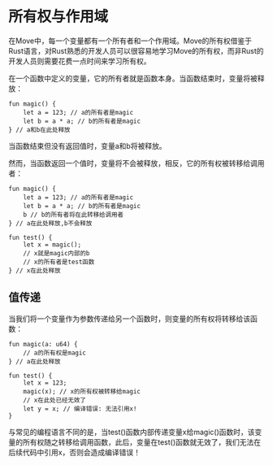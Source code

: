 # 所有权与作用域

在Move中，每一个变量都有一个所有者和一个作用域。Move的所有权借鉴于Rust语言，对Rust熟悉的开发人员可以很容易地学习Move的所有权，而非Rust的开发人员则需要花费一点时间来学习所有权。

在一个函数中定义的变量，它的所有者就是函数本身。当函数结束时，变量将被释放：

```
fun magic() {
    let a = 123; // a的所有者是magic
    let b = a * a; // b的所有者是magic
} // a和b在此处释放
```

当函数结束但没有返回值时，变量a和b将被释放。

然而，当函数返回一个值时，变量将不会被释放，相反，它的所有权被转移给调用者：

```
fun magic() {
    let a = 123; // a的所有者是magic
    let b = a * a; // b的所有者是magic
    b // b的所有者将在此转移给调用者
} // a在此处释放,b不会释放

fun test() {
    let x = magic();
    // x就是magic内部的b
    // x的所有者是test函数
} // x在此处释放
```

## 值传递

当我们将一个变量作为参数传递给另一个函数时，则变量的所有权将转移给该函数：

```
fun magic(a: u64) {
    // a的所有权是magic
} // a在此处释放

fun test() {
    let x = 123;
    magic(x); // x的所有权被转移给magic
    // x在此处已经无效了
    let y = x; // 编译错误: 无法引用x!
}
```

与常见的编程语言不同的是，当test()函数内部传递变量x给magic()函数时，该变量的所有权随之转移给调用函数，此后，变量在test()函数就无效了，我们无法在后续代码中引用x，否则会造成编译错误！
